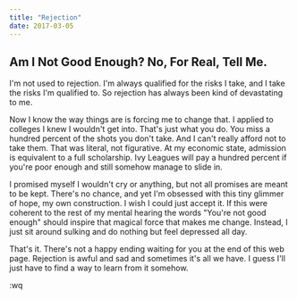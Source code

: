 ```yaml
---
title: "Rejection"
date: 2017-03-05
---
```


## Am I Not Good Enough? No, For Real, Tell Me.

I'm not used to rejection. I'm always qualified for the risks I take, and I take the risks I'm qualified to. So rejection has always been kind of devastating to me. 

Now I know the way things are is forcing me to change that. I applied to colleges I knew I wouldn't get into. That's just what you do. You miss a hundred percent of the shots you don't take. And I can't really afford not to take them. That was literal, not figurative. At my economic state, admission is equivalent to a full scholarship. Ivy Leagues will pay a hundred percent if you're poor enough and still somehow manage to slide in.

I promised myself I wouldn't cry or anything, but not all promises are meant to be kept. There's no chance, and yet I'm obsessed with this tiny glimmer of hope, my own construction. I wish I could just accept it. If this were coherent to the rest of my mental hearing the words "You're not good enough" should inspire that magical force that makes me change. Instead, I just sit around sulking and do nothing but feel depressed all day.

That's it. There's not a happy ending waiting for you at the end of this web page. Rejection is awful and sad and sometimes it's all we have. I guess I'll just have to find a way to learn from it somehow.

:wq
